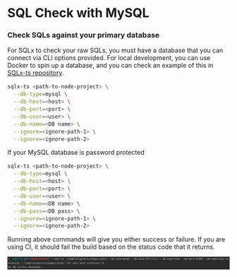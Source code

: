 # SQL Check with MySQL

### Check SQLs against your primary database

For SQLx to check your raw SQLs, you must have a database that you can connect via CLI options 
provided. For local development, you can use Docker to spin up a database, and you can check an 
example of this in [SQLx-ts repository](https://github.com/JasonShin/sqlx-ts/blob/main/docker-compose.yml).

```bash
sqlx-ts <path-to-node-project> \
  --db-type=mysql \
  --db-host=<host> \
  --db-port=<port> \
  --db-user=<user> \
  --db-name=<DB name> \
  --ignore=<ignore-path-1> \
  --ignore=<ignore-path-2>
```

If your MySQL database is password protected

```bash
sqlx-ts <path-to-node-project> \
  --db-type=mysql \
  --db-host=<host> \
  --db-port=<port> \
  --db-user=<user> \
  --db-name=<DB name> \
  --db-pass=<DB pass> \
  --ignore=<ignore-path-1> \
  --ignore=<ignore-path-2>
```

Running above commands will give you either success or failure. If you are using CI, it should 
fail the build based on the status code that it returns.

<img src="../assets/mysql-check-success.png">

